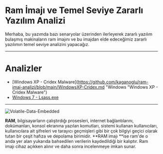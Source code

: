 # Ram İmajı ve Temel Seviye Zararlı Yazılım Analizi

Merhaba, bu yazımda bazı senaryolar üzerinden ilerleyerek zararlı yazılım bulaşmış makinaların ram imajını ve bu imajdan elde edeceğimiz zararlı yazılımın temel seviye analizini yapacağız.

------------
# Analizler
- [Windows XP - Cridex Malware](https://github.com/kaganoglu/ram-imaj-analizi/blob/main/WindowsXP-Cridex.md "Windows  "Windows XP - Cridex Malware")
- [Windows 7 - Lsass.exe](https://github.com/kaganoglu/ram-imaj-analizi/blob/main/windows7-Lsass.md "Windows 7 - Lsass.exe")
------------
![Volatile-Data-Embedded](https://user-images.githubusercontent.com/65306271/192142335-c7a39318-6486-44eb-be9e-9cc27bcb3f21.jpg)

**RAM**, bilgisayarların çalıştırdığı prosesleri, internet bağlantılarını, dokümanları, konsol ekranına yazılan komutları, sistemi kullanan kullanıcıları, kullanıcılara ait şifreleri ve tarayıcı geçmişleri gibi bir çok bilgiyi geçici olarak tutan bir çeşit hafıza ve depolama birimidir.
**RAM imajı **ise ram'de o anda yer alan yukarıda bahsedilen verilerin kaydedildiği bir kalıptır. Ram imajı cihaz açıkken alınır ve daha sonra incelenmeye imkan sunar.

